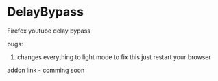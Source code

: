 # DelayBypass
Firefox youtube delay bypass

bugs:
1. changes everything to light mode to fix this just restart your browser

addon link - comming soon
